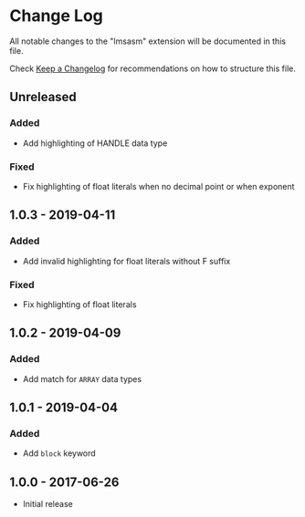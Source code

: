 # Change Log
All notable changes to the "lmsasm" extension will be documented in this file.

Check [Keep a Changelog](http://keepachangelog.com/) for recommendations on how to structure this file.

## Unreleased
### Added
- Add highlighting of HANDLE data type
### Fixed
- Fix highlighting of float literals when no decimal point or when exponent

## 1.0.3 - 2019-04-11
### Added
- Add invalid highlighting for float literals without F suffix
### Fixed
- Fix highlighting of float literals

## 1.0.2 - 2019-04-09
### Added
- Add match for `ARRAY` data types

## 1.0.1 - 2019-04-04
### Added
- Add `block` keyword

## 1.0.0 - 2017-06-26
- Initial release